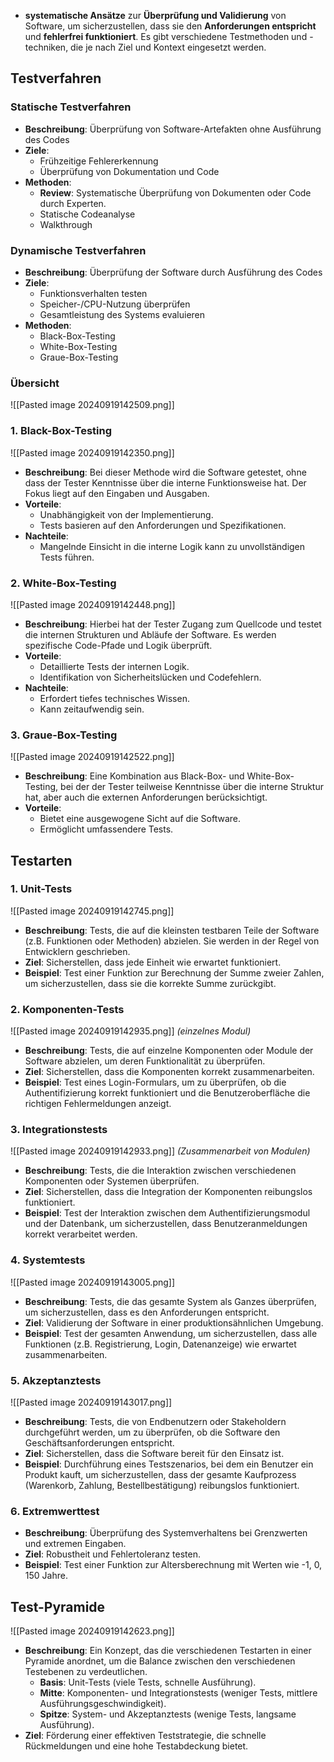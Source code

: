 - **systematische Ansätze** zur **Überprüfung und Validierung** von Software, um sicherzustellen, dass sie den **Anforderungen entspricht** und **fehlerfrei funktioniert**. Es gibt verschiedene Testmethoden und -techniken, die je nach Ziel und Kontext eingesetzt werden.

## Testverfahren
### Statische Testverfahren
- **Beschreibung**: Überprüfung von Software-Artefakten ohne Ausführung des Codes
- **Ziele**:
    - Frühzeitige Fehlererkennung
    - Überprüfung von Dokumentation und Code
- **Methoden**:
    - **Review**: Systematische Überprüfung von Dokumenten oder Code durch Experten.
    - Statische Codeanalyse
    - Walkthrough
### Dynamische Testverfahren
- **Beschreibung**: Überprüfung der Software durch Ausführung des Codes
- **Ziele**:
    - Funktionsverhalten testen
    - Speicher-/CPU-Nutzung überprüfen
    - Gesamtleistung des Systems evaluieren
- **Methoden**:
    - Black-Box-Testing
    - White-Box-Testing
    - Graue-Box-Testing
### Übersicht
![[Pasted image 20240919142509.png]]

### 1. Black-Box-Testing
![[Pasted image 20240919142350.png]]
- **Beschreibung**: Bei dieser Methode wird die Software getestet, ohne dass der Tester Kenntnisse über die interne Funktionsweise hat. Der Fokus liegt auf den Eingaben und Ausgaben.
- **Vorteile**:
  - Unabhängigkeit von der Implementierung.
  - Tests basieren auf den Anforderungen und Spezifikationen.
- **Nachteile**:
  - Mangelnde Einsicht in die interne Logik kann zu unvollständigen Tests führen.

### 2. White-Box-Testing
![[Pasted image 20240919142448.png]]
- **Beschreibung**: Hierbei hat der Tester Zugang zum Quellcode und testet die internen Strukturen und Abläufe der Software. Es werden spezifische Code-Pfade und Logik überprüft.
- **Vorteile**:
  - Detaillierte Tests der internen Logik.
  - Identifikation von Sicherheitslücken und Codefehlern.
- **Nachteile**:
  - Erfordert tiefes technisches Wissen.
  - Kann zeitaufwendig sein.

### 3. Graue-Box-Testing
![[Pasted image 20240919142522.png]]
- **Beschreibung**: Eine Kombination aus Black-Box- und White-Box-Testing, bei der der Tester teilweise Kenntnisse über die interne Struktur hat, aber auch die externen Anforderungen berücksichtigt.
- **Vorteile**:
  - Bietet eine ausgewogene Sicht auf die Software.
  - Ermöglicht umfassendere Tests.

## Testarten

### 1. Unit-Tests
![[Pasted image 20240919142745.png]]
- **Beschreibung**: Tests, die auf die kleinsten testbaren Teile der Software (z.B. Funktionen oder Methoden) abzielen. Sie werden in der Regel von Entwicklern geschrieben.
- **Ziel**: Sicherstellen, dass jede Einheit wie erwartet funktioniert.
- **Beispiel**: Test einer Funktion zur Berechnung der Summe zweier Zahlen, um sicherzustellen, dass sie die korrekte Summe zurückgibt.

### 2. Komponenten-Tests
![[Pasted image 20240919142935.png]]
*(einzelnes Modul)*
- **Beschreibung**: Tests, die auf einzelne Komponenten oder Module der Software abzielen, um deren Funktionalität zu überprüfen.
- **Ziel**: Sicherstellen, dass die Komponenten korrekt zusammenarbeiten.
- **Beispiel**: Test eines Login-Formulars, um zu überprüfen, ob die Authentifizierung korrekt funktioniert und die Benutzeroberfläche die richtigen Fehlermeldungen anzeigt.

### 3. Integrationstests
![[Pasted image 20240919142933.png]]
*(Zusammenarbeit von Modulen)*
- **Beschreibung**: Tests, die die Interaktion zwischen verschiedenen Komponenten oder Systemen überprüfen.
- **Ziel**: Sicherstellen, dass die Integration der Komponenten reibungslos funktioniert.
- **Beispiel**: Test der Interaktion zwischen dem Authentifizierungsmodul und der Datenbank, um sicherzustellen, dass Benutzeranmeldungen korrekt verarbeitet werden.

### 4. Systemtests
![[Pasted image 20240919143005.png]]
- **Beschreibung**: Tests, die das gesamte System als Ganzes überprüfen, um sicherzustellen, dass es den Anforderungen entspricht.
- **Ziel**: Validierung der Software in einer produktionsähnlichen Umgebung.
- **Beispiel**: Test der gesamten Anwendung, um sicherzustellen, dass alle Funktionen (z.B. Registrierung, Login, Datenanzeige) wie erwartet zusammenarbeiten.

### 5. Akzeptanztests
![[Pasted image 20240919143017.png]]
- **Beschreibung**: Tests, die von Endbenutzern oder Stakeholdern durchgeführt werden, um zu überprüfen, ob die Software den Geschäftsanforderungen entspricht.
- **Ziel**: Sicherstellen, dass die Software bereit für den Einsatz ist.
- **Beispiel**: Durchführung eines Testszenarios, bei dem ein Benutzer ein Produkt kauft, um sicherzustellen, dass der gesamte Kaufprozess (Warenkorb, Zahlung, Bestellbestätigung) reibungslos funktioniert.



### 6. Extremwerttest
- **Beschreibung**: Überprüfung des Systemverhaltens bei Grenzwerten und extremen Eingaben.
- **Ziel**: Robustheit und Fehlertoleranz testen.
- **Beispiel**: Test einer Funktion zur Altersberechnung mit Werten wie -1, 0, 150 Jahre.
## Test-Pyramide
![[Pasted image 20240919142623.png]]
- **Beschreibung**: Ein Konzept, das die verschiedenen Testarten in einer Pyramide anordnet, um die Balance zwischen den verschiedenen Testebenen zu verdeutlichen.
  - **Basis**: Unit-Tests (viele Tests, schnelle Ausführung).
  - **Mitte**: Komponenten- und Integrationstests (weniger Tests, mittlere Ausführungsgeschwindigkeit).
  - **Spitze**: System- und Akzeptanztests (wenige Tests, langsame Ausführung).
- **Ziel**: Förderung einer effektiven Teststrategie, die schnelle Rückmeldungen und eine hohe Testabdeckung bietet.

